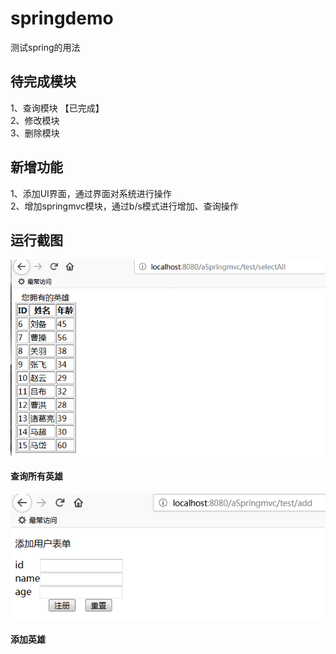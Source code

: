 # springdemo
测试spring的用法

## 待完成模块
1、查询模块 【已完成】<br>
2、修改模块<br>
3、删除模块


## 新增功能
1、添加UI界面，通过界面对系统进行操作<br>
2、增加springmvc模块，通过b/s模式进行增加、查询操作

## 运行截图
![Image text](https://github.com/helloexp/springdemo/blob/master/pic/%E6%9F%A5%E8%AF%A2%E6%89%80%E6%9C%89%E8%8B%B1%E9%9B%84.png)
####		查询所有英雄

![Image text](https://github.com/helloexp/springdemo/blob/master/pic/%E6%B7%BB%E5%8A%A0%E8%8B%B1%E9%9B%84.png)
####		添加英雄